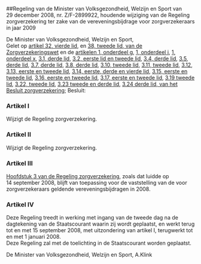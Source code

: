 <meta http-equiv='Content-Type' content='text/html; charset=utf-8' />

##Regeling van de Minister van Volksgezondheid, Welzijn en Sport van 29 december 2008, nr. Z/F-2899922, houdende wijziging van de Regeling zorgverzekering ter zake van de vereveningsbijdrage voor zorgverzekeraars in jaar 2009

De Minister van Volksgezondheid, Welzijn en Sport,  
Gelet op [artikel 32, vierde lid](../../../../../../../wet/zorgverzekeringswet/BWBR0018450/README.md), en [38, tweede lid, van de Zorgverzekeringswet](../../../../../../../wet/zorgverzekeringswet/BWBR0018450/README.md) en de [artikelen 1, onderdeel g](../../../../../../../AMvB/besluit/zorgverzekering/BWBR0018492/README.md), [1, onderdeel i](../../../../../../../AMvB/besluit/zorgverzekering/BWBR0018492/README.md), [1, onderdeel x](../../../../../../../AMvB/besluit/zorgverzekering/BWBR0018492/README.md), [3.1, derde lid](../../../../../../../AMvB/besluit/zorgverzekering/BWBR0018492/README.md), [3.2, eerste lid en tweede lid](../../../../../../../AMvB/besluit/zorgverzekering/BWBR0018492/README.md), [3.4, derde lid](../../../../../../../AMvB/besluit/zorgverzekering/BWBR0018492/README.md), [3.5, derde lid](../../../../../../../AMvB/besluit/zorgverzekering/BWBR0018492/README.md), [3.7, derde lid](../../../../../../../AMvB/besluit/zorgverzekering/BWBR0018492/README.md), [3.8, derde lid](../../../../../../../AMvB/besluit/zorgverzekering/BWBR0018492/README.md), [3.10, tweede lid](../../../../../../../AMvB/besluit/zorgverzekering/BWBR0018492/README.md), [3.11, tweede lid](../../../../../../../AMvB/besluit/zorgverzekering/BWBR0018492/README.md), [3.12](../../../../../../../AMvB/besluit/zorgverzekering/BWBR0018492/README.md), [3.13, eerste en tweede lid](../../../../../../../AMvB/besluit/zorgverzekering/BWBR0018492/README.md), [3.14, eerste, derde en vierde lid](../../../../../../../AMvB/besluit/zorgverzekering/BWBR0018492/README.md), [3.15, eerste en tweede lid](../../../../../../../AMvB/besluit/zorgverzekering/BWBR0018492/README.md), [3.16, eerste en tweede lid](../../../../../../../AMvB/besluit/zorgverzekering/BWBR0018492/README.md), [3.17, eerste en tweede lid](../../../../../../../AMvB/besluit/zorgverzekering/BWBR0018492/README.md), [3.19 tweede lid](../../../../../../../AMvB/besluit/zorgverzekering/BWBR0018492/README.md), [3.22, tweede lid](../../../../../../../AMvB/besluit/zorgverzekering/BWBR0018492/README.md), [3.23 tweede en derde lid](../../../../../../../AMvB/besluit/zorgverzekering/BWBR0018492/README.md), [3.24 derde lid, van het Besluit zorgverzekering](../../../../../../../AMvB/besluit/zorgverzekering/BWBR0018492/README.md);
Besluit:    

### Artikel  I  

Wijzigt de Regeling zorgverzekering.   

### Artikel  II  

Wijzigt de Regeling zorgverzekering.   

### Artikel  III  

[Hoofdstuk 3 van de Regeling zorgverzekering](../../../../../../../ministeriele-regeling/regeling/zorgverzekering/BWBR0018715/README.md), zoals dat luidde op 14 september 2008, blijft van toepassing voor de vaststelling van de voor zorgverzekeraars geldende vereveningsbijdragen in 2008.  

### Artikel  IV  

Deze Regeling treedt in werking met ingang van de tweede dag na de dagtekening van de Staatscourant waarin zij wordt geplaatst, en werkt terug tot en met 15 september 2008, met uitzondering van artikel I, terugwerkt tot en met 1 januari 2008.  
Deze Regeling zal met de toelichting in de Staatscourant worden geplaatst.  

De 
Minister van Volksgezondheid, Welzijn en Sport, 
A.Klink   

